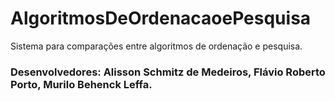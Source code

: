 # AlgoritmosDeOrdenacaoePesquisa

Sistema para comparações entre algoritmos de ordenação e pesquisa.

### Desenvolvedores: Alisson Schmitz de Medeiros, Flávio Roberto Porto, Murilo Behenck Leffa.
